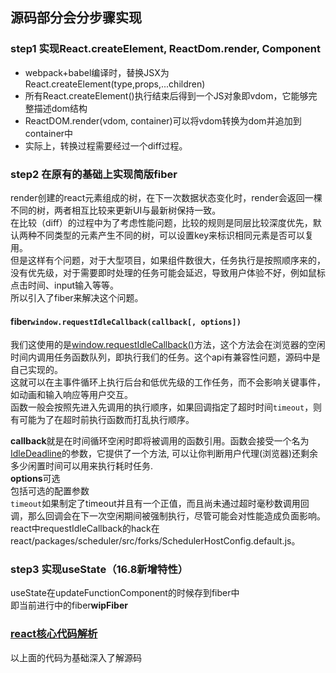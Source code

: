 ## 源码部分会分步骤实现

### step1 实现React.createElement, ReactDom.render, Component
- webpack+babel编译时，替换JSX为React.createElement(type,props,...children)
- 所有React.createElement()执⾏结束后得到⼀个JS对象即vdom，它能够完整描述dom结构
- ReactDOM.render(vdom, container)可以将vdom转换为dom并追加到container中
- 实际上，转换过程需要经过⼀个diff过程。

### step2 在原有的基础上实现简版fiber
render创建的react元素组成的树，在下一次数据状态变化时，render会返回一棵不同的树，两者相互比较来更新UI与最新树保持一致。  
在比较（diff）的过程中为了考虑性能问题，比较的规则是同层比较深度优先，默认两种不同类型的元素产生不同的树，可以设置key来标识相同元素是否可以复用。  
但是这样有个问题，对于大型项目，如果组件数很大，任务执行是按照顺序来的，没有优先级，对于需要即时处理的任务可能会延迟，导致用户体验不好，例如鼠标点击时间、input输入等等。  
所以引入了fiber来解决这个问题。

#### fiber``window.requestIdleCallback(callback[, options])``
我们这使用的是[window.requestIdleCallback()](https://developer.mozilla.org/zh-CN/docs/Web/API/Window/requestIdleCallback)⽅法，这个方法会在浏览器的空闲时间内调用任务函数队列，即执行我们的任务。这个api有兼容性问题，源码中是自己实现的。  
这就可以在主事件循环上执行后台和低优先级的工作任务，而不会影响关键事件，如动画和输入响应等用户交互。  
函数一般会按照先进入先调用的执行顺序，如果回调指定了超时时间``timeout``，则有可能为了在超时前执⾏函数⽽打乱执⾏顺序。  

**callback**就是在时间循环空闲时即将被调用的函数引用。函数会接受一个名为[IdleDeadline](https://developer.mozilla.org/zh-CN/docs/Web/API/IdleDeadline)的参数，它提供了一个方法, 可以让你判断用户代理(浏览器)还剩余多少闲置时间可以用来执行耗时任务.  
**options**可选  
包括可选的配置参数  
``timeout``如果制定了timeout并且有一个正值，而且尚未通过超时毫秒数调用回调，那么回调会在下一次空闲期间被强制执行，尽管可能会对性能造成负面影响。  
react中requestIdleCallback的hack在
react/packages/scheduler/src/forks/SchedulerHostConfig.default.js。

### step3 实现useState（16.8新增特性）
useState在updateFunctionComponent的时候存到fiber中  
即当前进行中的fiber**wipFiber**

### [react核心代码解析](https://www.processon.com/view/link/601fabe67d9c0816c3e3fa62)
以上面的代码为基础深入了解源码